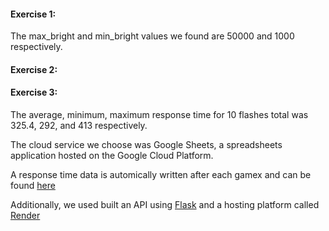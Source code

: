 #### Exercise 1: 
The max_bright and min_bright values we found are 50000 and 1000 respectively.

#### Exercise 2:

#### Exercise 3: 
The average, minimum, maximum response time for 10 flashes total was 325.4, 292, and 413 respectively.

The cloud service we choose was Google Sheets, a spreadsheets application hosted on the Google Cloud Platform. 

A response time data is automically written after each gamex and can be found [here](https://docs.google.com/spreadsheets/d/10I4hWM1wM2KadfKFO0Cm7seso-7uP6tUOPUhtQwwiwA/edit?usp=sharing)

Additionally, we used built an API using [Flask](https://flask.palletsprojects.com/en/3.0.x/deploying/) and a hosting platform called [Render](https://render.com/)



